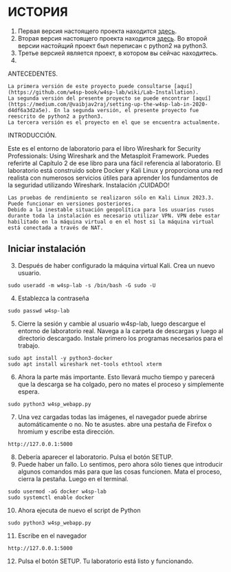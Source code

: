 # ИСТОРИЯ

1. Первая версия настоящего проекта находится [здесь](https://github.com/w4sp-book/w4sp-lab/wiki/Lab-Installation).
2. Вторая версия настоящего проекта находится [здесь](https://medium.com/@vaibjav2raj/setting-up-the-w4sp-lab-in-2020-d4df6a3d2a5e).
Во второй версии настойщий проект был переписан с python2 на python3.
3. Третье версией является проект, в котором вы сейчас находитесь.
4. 
ANTECEDENTES.

    La primera versión de este proyecto puede consultarse [aquí](https://github.com/w4sp-book/w4sp-lab/wiki/Lab-Installation).
    La segunda versión del presente proyecto se puede encontrar [aquí](https://medium.com/@vaibjav2raj/setting-up-the-w4sp-lab-in-2020-d4df6a3d2a5e). En la segunda versión, el presente proyecto fue reescrito de python2 a python3.
    La tercera versión es el proyecto en el que se encuentra actualmente.

INTRODUCCIÓN.

Este es el entorno de laboratorio para el libro Wireshark for Security Professionals: Using Wireshark and the Metasploit Framework. Puedes referirte al Capítulo 2 de ese libro para una fácil referencia al laboratorio. El laboratorio está construido sobre Docker y Kali Linux y proporciona una red realista con numerosos servicios útiles para aprender los fundamentos de la seguridad utilizando Wireshark.
Instalación
¡CUIDADO!

    Las pruebas de rendimiento se realizaron sólo en Kali Linux 2023.3. Puede funcionar en versiones posteriores.
    Debido a la inestable situación geopolítica para los usuarios rusos durante toda la instalación es necesario utilizar VPN. VPN debe estar habilitado en la máquina virtual o en el host si la máquina virtual está conectada a través de NAT.
 
## Iniciar instalación

3. Después de haber configurado la máquina virtual Kali. Crea un nuevo usuario.
```
sudo useradd -m w4sp-lab -s /bin/bash -G sudo -U
```
4. Establezca la contraseña
```
sudo passwd w4sp-lab
```
5. Cierre la sesión y cambie al usuario w4sp-lab, luego descargue el entorno de laboratorio real.
Navega a la carpeta de descargas y luego al directorio descargado.
Instale primero los programas necesarios para el trabajo.
```
sudo apt install -y python3-docker
sudo apt install wireshark net-tools ethtool xterm
```
6. Ahora la parte más importante. Esto llevará mucho tiempo y parecerá que la descarga se ha colgado, pero no mates el proceso y simplemente espera.
```
sudo python3 w4sp_webapp.py
```
7. Una vez cargadas todas las imágenes, el navegador puede abrirse automáticamente o no. No te asustes. abre una pestaña de Firefox o hromium y escribe esta dirección.
```
http://127.0.0.1:5000
```
8. Debería aparecer el laboratorio. Pulsa el botón SETUP. 
9. Puede haber un fallo. Lo sentimos, pero ahora sólo tienes que introducir algunos comandos más para que las cosas funcionen.
Mata el proceso, cierra la pestaña. Luego en el terminal.
```
sudo usermod -aG docker w4sp-lab
sudo systemctl enable docker
```
10. Ahora ejecuta de nuevo el script de Python
```
sudo python3 w4sp_webapp.py
```
11. Escribe en el navegador
```
http://127.0.0.1:5000
```
12. Pulsa el botón SETUP.
Tu laboratorio está listo y funcionando.

